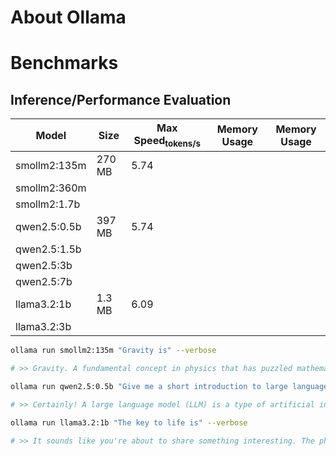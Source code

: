 # About Ollama
# Benchmarks
## Inference/Performance Evaluation

|  Model         | Size        |  Max Speed<sub>tokens/s     |  Memory Usage     |  Memory Usage     |
|----------------|-------------|-----------------------------|-------------------|-------------------|
| smollm2:135m   |270 MB       |5.74                         |                   |                   |
| smollm2:360m   |             |                             |                   |                   |
| smollm2:1.7b   |             |                             |                   |                   |
| qwen2.5:0.5b   |397 MB       |5.74                         |                   |                   |
| qwen2.5:1.5b   |             |                             |                   |                   |
| qwen2.5:3b     |             |                             |                   |                   |
| qwen2.5:7b     |             |                             |                   |                   |
| llama3.2:1b    |1.3 MB       |6.09                         |                   |                   |
| llama3.2:3b    |             |                             |                   |                   |

```bash
ollama run smollm2:135m "Gravity is" --verbose

# >> Gravity. A fundamental concept in physics that has puzzled mathematicians and physicists for centuries. It arises from the way objects fall towards the ground due to gravity. However, it's fascinating to note that gravitational mass doesn't exactly depend on its density or composition - a subtle difference between gravity and inertia can arise.
```
```bash
ollama run qwen2.5:0.5b "Give me a short introduction to large language model." --verbose

# >> Certainly! A large language model (LLM) is a type of artificial intelligence system designed and trained using deep learning algorithms. These models can generate human-like text and perform specific tasks such as translation, summarization, machine translation, and more.
```
```bash
ollama run llama3.2:1b "The key to life is" --verbose

# >> It sounds like you're about to share something interesting. The phrase "The key to life" can refer to various things, and I'm curious - what are your thoughts on it? Are you looking for inspiration, wisdom, or perhaps a specific insight that will help guide you through life's journey?
```
